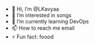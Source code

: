 - 👋 Hi, I’m @LKavyaa
- 👀 I’m interested in songs
- 🌱 I’m currently learning DevOps
- 📫 How to reach me email
- ⚡ Fun fact: foood

<!---
LKavyaa/LKavyaa is a ✨ special ✨ repository because its `README.md` (this file) appears on your GitHub profile.
You can click the Preview link to take a look at your changes.
--->
